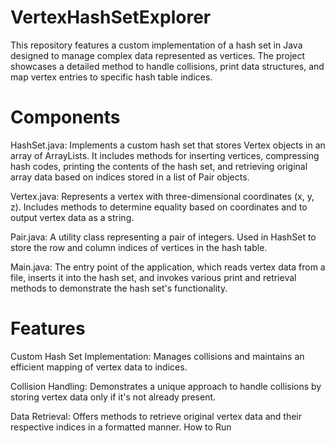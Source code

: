 ﻿# VertexHashSetExplorer
This repository features a custom implementation of a hash set in Java designed to manage complex data represented as vertices. The project showcases a detailed method to handle collisions, print data structures, and map vertex entries to specific hash table indices.

# Components
HashSet.java: Implements a custom hash set that stores Vertex objects in an array of ArrayLists. It includes methods for inserting vertices, compressing hash codes, printing the contents of the hash set, and retrieving original array data based on indices stored in a list of Pair objects.

Vertex.java: Represents a vertex with three-dimensional coordinates (x, y, z). Includes methods to determine equality based on coordinates and to output vertex data as a string.

Pair.java: A utility class representing a pair of integers. Used in HashSet to store the row and column indices of vertices in the hash table.

Main.java: The entry point of the application, which reads vertex data from a file, inserts it into the hash set, and invokes various print and retrieval methods to demonstrate the hash set's functionality.

# Features
Custom Hash Set Implementation: Manages collisions and maintains an efficient mapping of vertex data to indices.

Collision Handling: Demonstrates a unique approach to handle collisions by storing vertex data only if it's not already present.

Data Retrieval: Offers methods to retrieve original vertex data and their respective indices in a formatted manner.
How to Run
